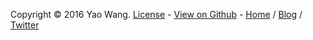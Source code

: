 Copyright © 2016 Yao Wang. [License](/LICENSE) - [View on Github](https://github.com/timwangdev/wiki) - [Home](http://timwang.me) / [Blog](http://blog.timwang.me) / [Twitter](https://twitter.com/timwangdev)